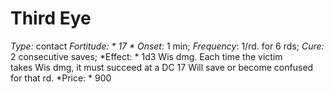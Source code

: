 ﻿---
name: Third Eye
type: contact
fortitude: 17
onset: 1 min
frequency: 1/rd. for 6 rds
effect:
  "1d3 Wis dmg. Each time the victim takes Wis dmg, it must succeed at a DC 17 Will save or become confused for that rd."
cure: 2 consecutive saves
price: 900
---

# Third Eye
 *Type:* contact
*Fortitude: * 17 * Onset:* 1 min;  *Frequency*: 1/rd. for 6 rds;  *Cure:* 2 consecutive saves; 
*Effect: * 1d3 Wis dmg. Each time the victim takes Wis dmg, it must succeed at a DC 17 Will save or become confused for that rd.
*Price: * 900